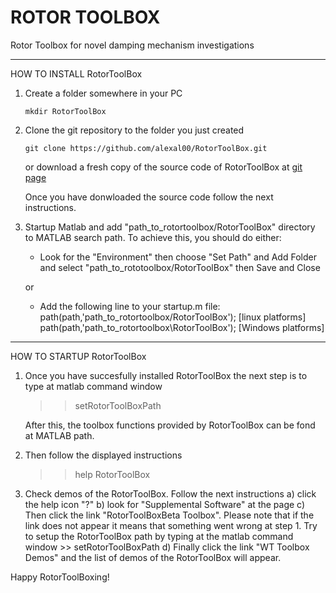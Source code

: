 # ROTOR TOOLBOX
Rotor Toolbox for novel damping mechanism investigations

--------------------------------------------------------------------------
HOW TO INSTALL RotorToolBox

1. Create a folder somewhere in your PC
   ```
   mkdir RotorToolBox
   ```

2. Clone the git repository to the folder you just created
   ```
   git clone https://github.com/alexal00/RotorToolBox.git
   ```
   or download a fresh copy of the source code of RotorToolBox at [git page](https://github.com/alexal00/RotorToolBox)

   Once you have donwloaded the source code follow the 
   next instructions.

3. Startup Matlab and add "path_to_rotortoolbox/RotorToolBox" directory to 
   MATLAB search path. To achieve this, you should do either:

    * Look for the "Environment" then choose "Set Path" and Add Folder and select "path_to_rototoolbox/RotorToolBox" then Save and Close

    or

    * Add the following line to your startup.m file:
      path(path,'path_to_rotortoolbox/RotorToolBox'); [linux platforms]
      path(path,'path_to_rotortoolbox\RotorToolBox'); [Windows platforms]

--------------------------------------------------------------------------
HOW TO STARTUP RotorToolBox

1. Once you have succesfully installed RotorToolBox the next step is to type
   at matlab command window
   >> setRotorToolBoxPath

   After this, the toolbox functions provided by RotorToolBox can be fond at
   MATLAB path. 
2. Then follow the displayed instructions
   >> help RotorToolBox
   
3. Check demos of the RotorToolBox. Follow the next instructions
   a) click the help icon "?" 
   b) look for "Supplemental Software" at the page 
   c) Then click the link "RotorToolBoxBeta Toolbox". Please note that if the link does not appear it means that something went wrong at step 1. Try to setup the RotorToolBox path by typing at the matlab command window >> setRotorToolBoxPath
   d) Finally click the link "WT Toolbox Demos" and the list of demos of the RotorToolBox will appear.

Happy RotorToolBoxing!
